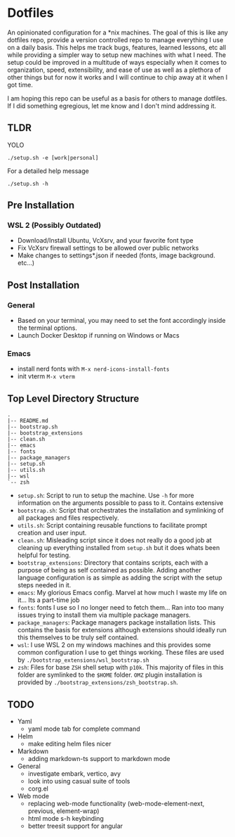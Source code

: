 # Dotfiles

An opinionated configuration for a \*nix machines. The goal of this is like any dotfiles repo, provide a version controlled repo to manage everything I use on a daily basis. This helps me track bugs, features, learned lessons, etc all while providing a simpler way to setup new machines with what I need. The setup could be improved in a multitude of ways especially when it comes to organization, speed, extensibility, and ease of use as well as a plethora of other things but for now it works and I will continue to chip away at it when I got time.

I am hoping this repo can be useful as a basis for others to manage dotfiles. If I did something egregious, let me know and I don't mind addressing it.

## TLDR

YOLO

```shell
./setup.sh -e [work|personal]
```

For a detailed help message

```shell
./setup.sh -h
```

## Pre Installation

### WSL 2 (Possibly Outdated)

- Download/Install Ubuntu, VcXsrv, and your favorite font type
- Fix VcXsrv firewall settings to be allowed over public networks
- Make changes to settings\*.json if needed (fonts, image background. etc...)

## Post Installation

### General

- Based on your terminal, you may need to set the font accordingly inside the terminal options.
- Launch Docker Desktop if running on Windows or Macs

### Emacs

- install nerd fonts with `M-x nerd-icons-install-fonts`
- init vterm `M-x vterm`

## Top Level Directory Structure

```shell
.
|-- README.md
|-- bootstrap.sh
|-- bootstrap_extensions
|-- clean.sh
|-- emacs
|-- fonts
|-- package_managers
|-- setup.sh
|-- utils.sh
|-- wsl
`-- zsh
```

- `setup.sh`: Script to run to setup the machine. Use `-h` for more information on the arguments possible to pass to it. Contains extensive
- `bootstrap.sh`: Script that orchestrates the installation and symlinking of all packages and files respectively.
- `utils.sh`: Script containing reusable functions to facilitate prompt creation and user input.
- `clean.sh`: Misleading script since it does not really do a good job at cleaning up everything installed from `setup.sh` but it does whats been helpful for testing.
- `bootstrap_extensions`: Directory that contains scripts, each with a purpose of being as self contained as possible. Adding another language configuration is as simple as adding the script with the setup steps needed in it.
- `emacs`: My glorious Emacs config. Marvel at how much I waste my life on it... Its a part-time job
- `fonts`: fonts I use so I no longer need to fetch them... Ran into too many issues trying to install them via multiple package managers.
- `package_managers`: Package managers package installation lists. This contains the basis for extensions although extensions should ideally run this themselves to be truly self contained.
- `wsl`: I use WSL 2 on my windows machines and this provides some common configuration I use to get things working. These files are used by `./bootstrap_extensions/wsl_bootstrap.sh`
- `zsh`: Files for base `ZSH` shell setup with `p10k`. This majority of files in this folder are symlinked to the `$HOME` folder. `OMZ` plugin installation is provided by `./bootstrap_extensions/zsh_bootstrap.sh`.

## TODO

- Yaml
  - yaml mode tab for complete command
- Helm
  - make editing helm files nicer
- Markdown
  - adding markdown-ts support to markdown mode
- General
  - investigate embark, vertico, avy
  - look into using casual suite of tools
  - corg.el
- Web mode
  - replacing web-mode functionality (web-mode-element-next, previous, element-wrap)
  - html mode s-h keybinding
  - better treesit support for angular
